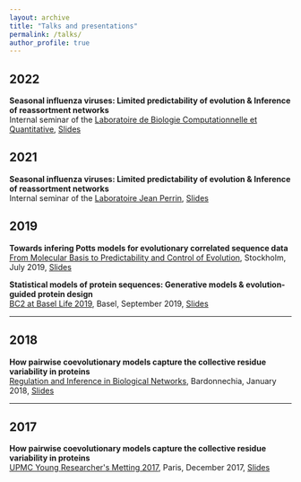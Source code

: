 ```yaml
---
layout: archive
title: "Talks and presentations"
permalink: /talks/
author_profile: true
---
```

## 2022  
__Seasonal influenza viruses: Limited predictability of evolution & Inference of reassortment networks__    
Internal seminar of the [Laboratoire de Biologie Computationnelle et Quantitative](http://www.lcqb.upmc.fr/), [Slides](http://pierrebarrat.github.io/files/Slides_LCQB_influenza_2022.pdf)  

## 2021
__Seasonal influenza viruses: Limited predictability of evolution & Inference of reassortment networks__  
Internal seminar of the [Laboratoire Jean Perrin](https://www.labojeanperrin.fr/), [Slides](http://pierrebarrat.github.io/files/Slides_LJP_influenza_2021_11.pdf)

## 2019
__Towards infering Potts models for evolutionary correlated sequence data__  
[From Molecular Basis to Predictability and Control of Evolution](https://indico.fysik.su.se/event/6552/), Stockholm, July 2019, [Slides](http://pierrebarrat.github.io/files/phylogeny_stockholm.pdf)

__Statistical models of protein sequences: Generative models & evolution-guided protein design__  
[BC2 at Basel Life 2019](https://www.basellife.org/2019/basel-life-structure/bc2/programme/programme-overview.html), Basel, September 2019, [Slides](http://pierrebarrat.github.io/files/design_BaselLife.pdf) 

***

## 2018
__How pairwise coevolutionary models capture the collective residue variability in proteins__  
[Regulation and Inference in Biological Networks](https://areeweb.polito.it/ricerca/cmp/bardonecchia2018/), Bardonnechia, January 2018, [Slides](http://pierrebarrat.github.io/files/Slides_BM.pdf)
 * * * 

## 2017
__How pairwise coevolutionary models capture the collective residue variability in proteins__  
[UPMC Young Researcher's Metting 2017](https://yrbiomodel.sciencesconf.org/), Paris, December 2017, [Slides](http://pierrebarrat.github.io/files/Slides_BM_short.pdf)


<!-- {% if site.talkmap_link == true %}

<p style="text-decoration:underline;"><a href="/talkmap.html">See a map of all the places I've given a talk!</a></p>

{% endif %}

{% for post in site.talks reversed %}
  {% include archive-single-talk.html %}
{% endfor %}
 -->
